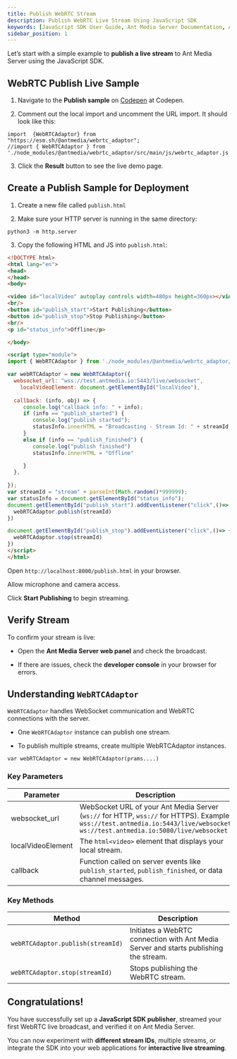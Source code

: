 ```yaml
---
title: Publish WebRTC Stream
description: Publish WebRTC Live Stream Using JavaScript SDK 
keywords: [JavaScript SDK User Guide, Ant Media Server Documentation, Ant Media Server Tutorials]
sidebar_position: 1
---
```


Let’s start with a simple example to **publish a live stream** to Ant Media Server using the JavaScript SDK.

## WebRTC Publish Live Sample

1. Navigate to the **Publish sample** on [Codepen](https://codepen.io/USAMAWIZARD/embed/KwPEZKE?default-tab=js&editable=true) at Codepen.

2. Comment out the local import and uncomment the URL import. It should look like this:

  ```
  import  {WebRTCAdaptor} from  "https://esm.sh/@antmedia/webrtc_adaptor";
  //import { WebRTCAdaptor } from './node_modules/@antmedia/webrtc_adaptor/src/main/js/webrtc_adaptor.js';
  ```
 
3. Click the **Result** button to see the live demo page.


## Create a Publish Sample for Deployment

1. Create a new file called `publish.html`

2. Make sure your HTTP server is running in the same directory:

  ```
  python3 -m http.server
  ```

3. Copy the following HTML and JS into `publish.html`:

```html
<!DOCTYPE html>
<html lang="en">
<head>
</head>
<body>

<video id="localVideo" autoplay controls width=480px height=360px></video>
<br/>
<button id="publish_start">Start Publishing</button>
<button id="publish_stop">Stop Publishing</button>
<br/>
<p id="status_info">Offline</p>

</body>

<script type="module">
import { WebRTCAdaptor } from './node_modules/@antmedia/webrtc_adaptor/src/main/js/webrtc_adaptor.js';

var webRTCAdaptor = new WebRTCAdaptor({
  websocket_url: "wss://test.antmedia.io:5443/live/websocket",
	localVideoElement: document.getElementById("localVideo"),
 
  callback: (info, obj) => {
     console.log("callback info: " + info);
     if (info == "publish_started") {
        console.log("publish started");
        statusInfo.innerHTML = "Broadcasting - Stream Id: " + streamId; 
     }
     else if (info == "publish_finished") {
        console.log("publish finished")
        statusInfo.innerHTML = "Offline"

     }
  },
  
});
var streamId = "stream" + parseInt(Math.random()*999999);
var statusInfo = document.getElementById("status_info");
document.getElementById("publish_start").addEventListener("click",()=> {
  webRTCAdaptor.publish(streamId)
})

document.getElementById("publish_stop").addEventListener("click",()=> {
  webRTCAdaptor.stop(streamId)
})
</script>
</html>
```
   
Open `http://localhost:8000/publish.html` in your browser.

Allow microphone and camera access.

Click **Start Publishing** to begin streaming.

## Verify Stream

To confirm your stream is live:

* Open the **Ant Media Server web panel** and check the broadcast.

* If there are issues, check the **developer console** in your browser for errors.


## Understanding `WebRTCAdaptor`

`WebRTCAdaptor` handles WebSocket communication and WebRTC connections with the server.

* One `WebRTCAdaptor` instance can publish one stream.

* To publish multiple streams, create multiple WebRTCAdaptor instances.

```
var webRTCAdaptor = new WebRTCAdaptor(prams....)
```

### Key Parameters

| Parameter           | Description                                                                                          |
|--------------------|------------------------------------------------------------------------------------------------------|
| websocket_url       | WebSocket URL of your Ant Media Server (`ws://` for HTTP, `wss://` for HTTPS). Example: `wss://test.antmedia.io:5443/live/websocket` `ws://test.antmedia.io:5080/live/websocket` |
| localVideoElement   | The ```html<video>``` element that displays your local stream.                                               |
| callback            | Function called on server events like `publish_started`, `publish_finished`, or data channel messages. |


### Key Methods

| Method                       | Description                                                   |
|-------------------------------|---------------------------------------------------------------|
| `webRTCAdaptor.publish(streamId)` | Initiates a WebRTC connection with Ant Media Server and starts publishing the stream. |
| `webRTCAdaptor.stop(streamId)`    | Stops publishing the WebRTC stream.                          |


## Congratulations!

You have successfully set up a **JavaScript SDK publisher**, streamed your first WebRTC live broadcast, and verified it on Ant Media Server.

You can now experiment with **different stream IDs**, multiple streams, or integrate the SDK into your web applications for **interactive live streaming**.